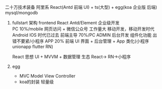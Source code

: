二十万技术装备
阿里系
 React(Antd 前端 UI) + ts(大型) + egg(koa 企业版 后端) mysql/mongodb

 1. fullstart 架构
      frontend React Antd/Element 企业级开发  
      PC 10%/mobile 网页访问 + 微信公众号 工作量大 移动开发，移动开发时代 Android IOS 时代已过去 前端主导 70%/PC ADMIN 后台开发 组件化功能 出错不要紧/小程序 APP 20%
      前端 UI 界面 + 后台管理 + App 类化(小程序 unionapp flutter RN)

      React 思想 UI + MVVM + 数据管理 生态 React-> RN->小程序

2. egg
    - MVC Model View Controller
    - koa的封装 轻量级
